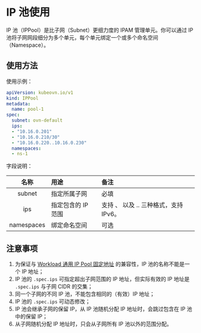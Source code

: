 # IP 池使用

IP 池（IPPool）是比子网（Subnet）更细力度的 IPAM 管理单元。你可以通过 IP 池将子网网段细分为多个单元，每个单元绑定一个或多个命名空间（Namespace）。

## 使用方法

使用示例：

```yaml
apiVersion: kubeovn.io/v1
kind: IPPool
metadata:
  name: pool-1
spec:
  subnet: ovn-default
  ips:
  - "10.16.0.201"
  - "10.16.0.210/30"
  - "10.16.0.220..10.16.0.230"
  namespaces:
  - ns-1
```

字段说明：

|    名称    | 用途               | 备注                                                      |
| :--------: | :----------------- | :-------------------------------------------------------- |
|   subnet   | 指定所属子网       | 必填                                                      |
|    ips     | 指定包含的 IP 范围 | 支持 <IP>、<CIDR> 以及 <IP1>..<IP2> 三种格式，支持 IPv6。 |
| namespaces | 绑定命名空间       | 可选                                                      |

## 注意事项

1. 为保证与 [Workload 通用 IP Pool 固定地址](./static-ip-mac.md#workload-ip-pool) 的兼容性，IP 池的名称不能是一个 IP 地址；
2. IP 池的 `.spec.ips` 可指定超出子网范围的 IP 地址，但实际有效的 IP 地址是 `.spec.ips` 与子网 CIDR 的交集；
3. 同一个子网的不同 IP 池，不能包含相同的（有效）IP 地址；
4. IP 池的 `.spec.ips` 可动态修改；
5. IP 池会继承子网的保留 IP，从 IP 池随机分配 IP 地址时，会跳过包含在 IP 池中的保留 IP；
6. 从子网随机分配 IP 地址时，只会从子网所有 IP 池以外的范围分配。
